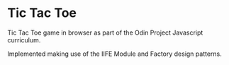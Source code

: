 # Tic Tac Toe

Tic Tac Toe game in browser as part of the Odin Project Javascript curriculum.

Implemented making use of the IIFE Module and Factory design patterns.
